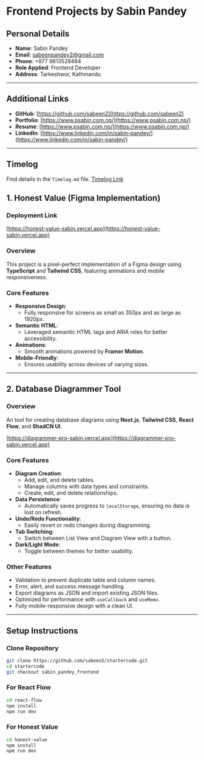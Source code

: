 # Frontend Projects by Sabin Pandey

## Personal Details

- **Name**: Sabin Pandey
- **Email**: [sabeenpandey2@gmail.com](mailto:sabeenpandey2@gmail.com)
- **Phone**: +977 9813528464
- **Role Applied**: Frontend Developer
- **Address**: Tarkeshwor, Kathmandu

---

## Additional Links

- **GitHub**: [https://github.com/sabeen2](https://github.com/sabeen2)
- **Portfolio**: [https://www.psabin.com.np/](https://www.psabin.com.np/)
- **Resume**: [https://www.psabin.com.np/](https://www.psabin.com.np/)
- **LinkedIn**: [https://www.linkedin.com/in/sabin-pandey/](https://www.linkedin.com/in/sabin-pandey/)

---

## Timelog

Find details in the `Timelog.md` file. [Timelog Link ](https://github.com/sabeen2/startercode/blob/sabin_pandey_frontend/Timelog.md)

## 1. Honest Value (Figma Implementation)

### Deployment Link

[https://honest-value-sabin.vercel.app](https://honest-value-sabin.vercel.app)

### Overview

This project is a pixel-perfect implementation of a Figma design using **TypeScript** and **Tailwind CSS**, featuring animations and mobile responsiveness.

### Core Features

- **Responsive Design**:
  - Fully responsive for screens as small as 350px and as large as 1920px.
- **Semantic HTML**:
  - Leveraged semantic HTML tags and ARIA roles for better accessibility.
- **Animations**:
  - Smooth animations powered by **Framer Motion**.
- **Mobile-Friendly**:
  - Ensures usability across devices of varying sizes.

---

## 2. Database Diagrammer Tool

### Overview

An tool for creating database diagrams using **Next.js**, **Tailwind CSS**, **React Flow**, and **ShadCN UI**.

[https://diagrammer-pro-sabin.vercel.app](https://diagrammer-pro-sabin.vercel.app)

### Core Features

- **Diagram Creation**:
  - Add, edit, and delete tables.
  - Manage columns with data types and constraints.
  - Create, edit, and delete relationships.
- **Data Persistence**:
  - Automatically saves progress to `localStorage`, ensuring no data is lost on refresh.
- **Undo/Redo Functionality**:
  - Easily revert or redo changes during diagramming.
- **Tab Switching**:
  - Switch between List View and Diagram View with a button.
- **Dark/Light Mode**:
  - Toggle between themes for better usability.

### Other Features

- Validation to prevent duplicate table and column names.
- Error, alert, and success message handling.
- Export diagrams as JSON and import existing JSON files.
- Optimized for performance with `useCallback` and `useMemo`.
- Fully mobile-responsive design with a clean UI.

---

## **Setup Instructions**

### Clone Repository

```bash
git clone https://github.com/sabeen2/startercode.git
cd startercode
git checkout sabin_pandey_frontend
```

### For React Flow

```bash
cd react-flow
npm install
npm run dev
```

### For Honest Value

```bash
cd honest-value
npm install
npm run dev
```

